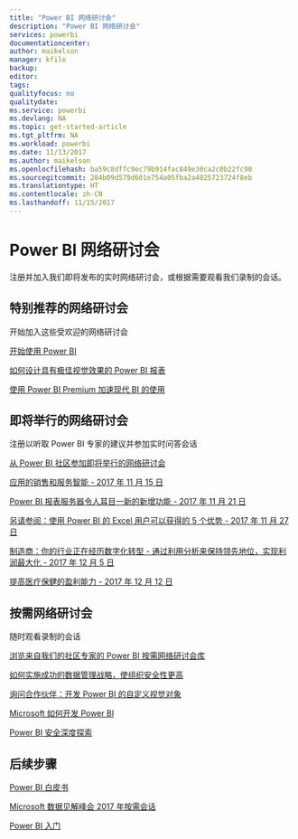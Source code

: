```yaml
---
title: "Power BI 网络研讨会"
description: "Power BI 网络研讨会"
services: powerbi
documentationcenter: 
author: maikelson
manager: kfile
backup: 
editor: 
tags: 
qualityfocus: no
qualitydate: 
ms.service: powerbi
ms.devlang: NA
ms.topic: get-started-article
ms.tgt_pltfrm: NA
ms.workload: powerbi
ms.date: 11/13/2017
ms.author: maikelson
ms.openlocfilehash: ba59c8dffc9ec79b914fac849e30ca2c0b22fc90
ms.sourcegitcommit: 284b09d579d601e754a05fba2a4025723724f8eb
ms.translationtype: HT
ms.contentlocale: zh-CN
ms.lasthandoff: 11/15/2017
---
```

# <a name="power-bi-webinars"></a>Power BI 网络研讨会

注册并加入我们即将发布的实时网络研讨会，或根据需要观看我们录制的会话。

## <a name="featured-webinars"></a>特别推荐的网络研讨会

开始加入这些受欢迎的网络研讨会

[开始使用 Power BI](https://info.microsoft.com/getting-started-with-power-bi-ondemand.html?Is=Website)

[如何设计具有极佳视觉效果的 Power BI 报表](https://community.powerbi.com/t5/Webinars-and-Video-Gallery/5-3-17-Webinar-How-to-Design-Visually-Stunning-Power-BI-Reports/m-p/168204?Is=Website)

[使用 Power BI Premium 加速现代 BI 的使用](https://info.microsoft.com/powerbi-premium-webinar-ondemand.html?Is=Website)


## <a name="upcoming-webinars"></a>即将举行的网络研讨会

注册以听取 Power BI 专家的建议并参加实时问答会话

[从 Power BI 社区参加即将举行的网络研讨会](https://community.powerbi.com/t5/Webinars-and-Video-Gallery/bd-p/VideoTipsTricks?filter=webinars&featured=yes&Is=Website)

[应用的销售和服务智能 - 2017 年 11 月 15 日](https://info.microsoft.com/applied-intelligence-for-sales-service.html?Is=Website)

[Power BI 报表服务器令人耳目一新的新增功能 - 2017 年 11 月 21 日](https://info.microsoft.com/whats-new-powerbi-report-server.html?Is=Website)

[另请参阅：使用 Power BI 的 Excel 用户可以获得的 5 个优势 - 2017 年 11 月 27 日](https://info.microsoft.com/excel-powerbi-better-together.html?Is=Website)

[制造商：你的行业正在经历数字化转型 - 通过利用分析来保持领先地位，实现利润最大化 - 2017 年 12 月 5 日](https://info.microsoft.com/digital-transformation-in-manufacturing.html?Is=Website)

[提高医疗保健的盈利能力 - 2017 年 12 月 12 日](https://info.microsoft.com/improving-profitability-in-healthcare.html?Is=Website)

## <a name="on-demand-webinars"></a>按需网络研讨会

随时观看录制的会话

[浏览来自我们的社区专家的 Power BI 按需网络研讨会库](https://community.powerbi.com/t5/Webinars-and-Video-Gallery/bd-p/VideoTipsTricks?filter=webinars&featured=yes&Is=Website)

[如何实施成功的数据管理战略，使组织安全性更高](https://info.microsoft.com/powerbi-data-governance-strategy-ondemand.html?Is=Website)

[询问合作伙伴：开发 Power BI 的自定义视觉对象](https://community.powerbi.com/t5/Webinars-and-Video-Gallery/Ask-a-Partner-Developing-Custom-Visuals-for-Power-BI/m-p/150368?Is=Website)

[Microsoft 如何开发 Power BI](https://info.microsoft.com/US-PowerBI-WBNR-FY17-11Nov-29-BIATMIcrosoft274828_01Registration-ForminBody.html?Is=Website)

[Power BI 安全深度探索](https://community.powerbi.com/t5/Webinars-and-Video-Gallery/5-23-2017-Power-BI-security-deep-dive-by-Kasper-de-Jonge/m-p/161476?Is=Website)

## <a name="next-steps"></a>后续步骤

[Power BI 白皮书](whitepapers.md)

[Microsoft 数据见解峰会 2017 年按需会话](https://community.powerbi.com/t5/Data-Insights-Summit-2017-On/bd-p/DataInsightsSummit2017OnDemand?Is=Website)

[Power BI 入门](service-get-started.md)